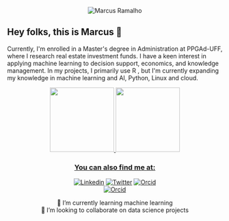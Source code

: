 <p align="center">
  <img src="https://komarev.com/ghpvc/?username=nextmarte" alt="Marcus Ramalho" />
</p>
 
## Hey folks, this is Marcus 🎲 

Currently, I'm enrolled in a Master's degree in Administration at PPGAd-UFF, where I research real estate investment funds. I have a keen interest in applying machine learning to decision support, economics, and knowledge management. In my projects, I primarily use R , but I'm currently expanding my knowledge in machine learning and AI, Python, Linux and cloud. 


<div align="center">
  <a href="https://github.com/nextmarte">
  <img height="150em" src="https://github-readme-stats.vercel.app/api?username=nextmarte&show_icons=true&theme=light&include_all_commits=true&count_private=true"/>
  <img height="150em" src="https://github-readme-stats.vercel.app/api/top-langs/?username=nextmarte&layout=compact&langs_count=16&theme=light&hide=html,tex,jupyter%20notebook"/>
<div>

    
### You can also find me at:
[![Linkedin](https://img.shields.io/badge/LinkedIn-blue?style=for-the-badge&logo=Linkedin)](https://www.linkedin.com/in/marcus-ramalho-8a440545/)
[![Twitter](https://img.shields.io/badge/Twitter-blue.svg?style=for-the-badge&logo=twitter)](https://twitter.com/nextmarcus)
[![Orcid](https://img.shields.io/badge/Orcid-green.svg?style=for-the-badge&logo=orcid)](https://orcid.org/0009-0003-9282-7098)
  <br>
[![Orcid](https://img.shields.io/youtube/channel/views/UCL1aCShE8iFsqfMqglIFNcw?style=social)](https://www.youtube.com/channel/UCL1aCShE8iFsqfMqglIFNcw)  



🌱 I’m currently learning machine learning 
  <br>
👯 I’m looking to collaborate on data science projects


 
